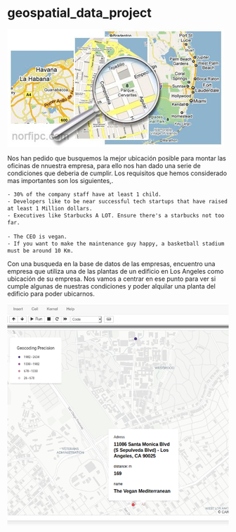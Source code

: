 # geospatial_data_project

![Imagen de un mapa](https://github.com/SergioCaler0/geospatial_data_project/blob/main/img/mapa_readme.jpeg)

Nos han pedido que busquemos la mejor ubicación posible para montar las oficinas de nnuestra empresa, para ello nos han dado una serie de condiciones que deberia de cumplir.
Los requisitos que hemos considerado mas importantes son los siguientes,.
    
    
    - 30% of the company staff have at least 1 child.
    - Developers like to be near successful tech startups that have raised at least 1 Million dollars.
    - Executives like Starbucks A LOT. Ensure there's a starbucks not too far.
    
    - The CEO is vegan.
    - If you want to make the maintenance guy happy, a basketball stadium must be around 10 Km.

Con una busqueda en la base de datos de las empresas, encuentro una empresa que utiliza una de las plantas de un edificio en Los Angeles como ubicación de su empresa. Nos vamos a centrar en ese punto para ver si cumple algunas de nuestras condiciones y poder alquilar una planta del edificio para poder ubicarnos.

![Resultado final mapa](https://github.com/SergioCaler0/geospatial_data_project/blob/main/img/imagen_readme.png)

